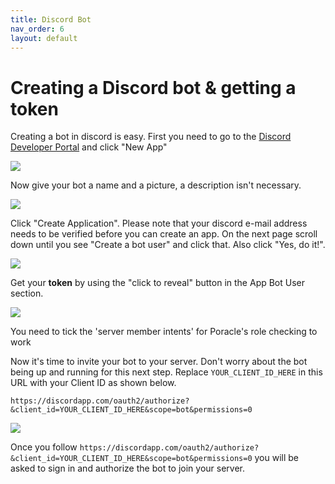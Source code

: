 ```yaml
---
title: Discord Bot
nav_order: 6
layout: default
---
```


# Creating a Discord bot & getting a token


Creating a bot in discord is easy. First you need to go to the [Discord Developer Portal](https://discordapp.com/developers/applications/me) and click "New App"

![](assets/Screen%20Shot%202017-12-07%20at%2001.55.05.png)

Now give your bot a name and a picture, a description isn't necessary.

![](assets/Screen%20Shot%202017-12-07%20at%2002.02.19.png)

Click "Create Application". Please note that your discord e-mail address needs to be verified before you can create an app. On the next page scroll down until you see "Create a bot user" and click that. Also click "Yes, do it!".

![](assets/Screen%20Shot%202017-12-07%20at%2002.09.44.png)

Get your **token** by using the "click to reveal" button in the App Bot User section. 

![](assets/Screen%20Shot%202017-12-07%20at%2002.12.19.png)

You need to tick the 'server member intents' for Poracle's role checking to work

Now it's time to invite your bot to your server. Don't worry about the bot being up and running for this next step. Replace `YOUR_CLIENT_ID_HERE` in this URL with your Client ID as shown below.

```
https://discordapp.com/oauth2/authorize?&client_id=YOUR_CLIENT_ID_HERE&scope=bot&permissions=0
```


![](assets/Screen%20Shot%202017-12-07%20at%2002.16.33.png)

Once you follow `https://discordapp.com/oauth2/authorize?&client_id=YOUR_CLIENT_ID_HERE&scope=bot&permissions=0` you will be asked to sign in and authorize the bot to join your server.

